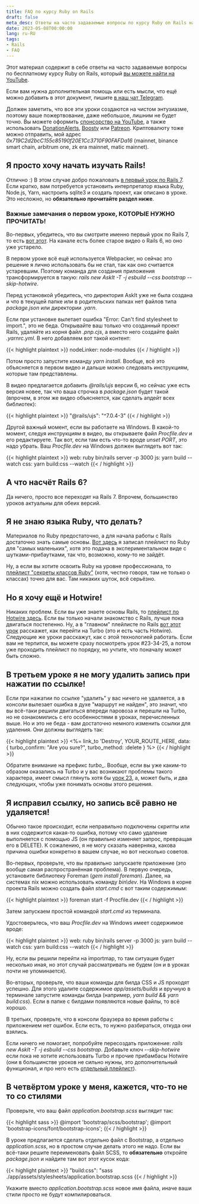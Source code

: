```yaml
---
title: FAQ по курсу Ruby on Rails
draft: false
meta_desc: Ответы на часто задаваемые вопросы по курсу Ruby on Rails на YouTube.
date: 2023-05-08T00:00:00
lang: ru-RU
tags:
- Rails
- FAQ
---
```


<p>Этот материал содержит в себе ответы на часто задаваемые вопросы по бесплатному курсу Ruby on Rails, который <a href="https://www.youtube.com/watch?v=6_ek4hokiak&list=PLWlFXymvoaJ_IY53-NQKwLCkR-KkZ_44-" target="_blank">вы можете найти на YouTube</a>.</p>

<p>Если вам нужна дополнительная помощь или есть мысли, что ещё можно добавить в этот документ, пишите <a href="https://t.me/joinchat/MxYT6-01eeA1NTYy" target="_blank">в наш чат Telegram</a>.</p>

<p>Должен заметить, что все эти уроки создаются на чистом энтузиазме, поэтому ваше пожертвование, даже небольшое, лишним не будет точно. Вы можете оформить <a href="https://www.youtube.com/channel/UCN2waErKU52T_41pGgUimXw/join">спонсорство на YouTube</a>, а также использовать <a href="https://www.donationalerts.com/r/bodrovis">DonationAlerts</a>, <a href="https://boosty.to/bodrovis">Boosty</a> или <a href="https://www.patreon.com/bodrovis">Patreon</a>. Криптовалюту тоже можно отправить, мой адрес <i class="inline_code">0x719C2d2bcC155c85190f20E1Cc3710F90FAFDa16</i> (mainnet, binance smart chain, arbitrum one, zk era mainnet, matic mainnet).</p>

<h2>Я просто хочу начать изучать Rails!</h2>

<p>Отлично :) В этом случае добро пожаловать <a href="https://www.youtube.com/watch?v=tqSkBmODHBk" target="_blank">в первый урок по Rails 7</a>. Если кратко, вам потребуется установить интерпретатор языка Ruby, Node.js, Yarn, настроить sqlite3 и создать проект, как описано в уроке. Это несложно, но <strong>обязательно прочитайте раздел ниже</strong>.</p>

<h3>Важные замечания о первом уроке, КОТОРЫЕ НУЖНО ПРОЧИТАТЬ!</h3>

<p>Во-первых, убедитесь, что вы смотрите именно первый урок по Rails 7, то есть <a href="https://www.youtube.com/watch?v=tqSkBmODHBk" target="_blank">вот этот</a>. На канале есть более старое видео о Rails 6, но оно уже устарело.</p>

<p>В первом уроке всё ещё используется Webpacker, но сейчас это решение я лично использовать бы не стал, так как оно считается устаревшим. Поэтому команда для создания приложения трансформируется в такую: <i class="inline_code">rails new AskIt -T -j esbuild --css bootstrap --skip-hotwire</i>.</p>

<p>Перед установкой убедитесь, что директория AskIt уже не была создана и что в текущей папке или в родительских папках нет файлов типа <i class="inline_code">package.json</i> или директории <i class="inline_code">.yarn</i>.</p>

<p>Если при установке вылетает ошибка "Error: Can't find stylesheet to import.", это не беда. Открывайте ваш только что созданный проект Rails, удаляйте из корня файл <i class="inline_code">.pnp.cjs</i>, а вместо него создайте файл <i class="inline_code">.yarnrc.yml</i>. В него добавляем вот такой контент:</p>

{{< highlight plaintext >}}
nodeLinker: node-modules
{{< / highlight >}}

<p>Потом просто запустите команду <i class="inline_code">yarn install</i>. Вообще, всё это объясняется в первом видео и дальше можно следовать инструкциям, которые там представлены.</p>

<p>В видео предлагается добавить <i class="inline_code">@rails/ujs</i> версии 6, но сейчас уже есть версия новее, так что ваша строчка в <i class="inline_code">package.json</i> будет такой (впрочем, в этом же видео объясняется, как сделать апдейт всех библиотек):</p>

{{< highlight plaintext >}}
"@rails/ujs": "^7.0.4-3"
{{< / highlight >}}

<p>Другой важный момент, если вы работаете на Windows. В какой-то момент, следуя инструкциям в видео, вы открываете файл <i class="inline_code">Procfile.dev</i> и его редактируете. Так вот, если там есть что-то вроде <i class="inline_code">unset PORT</i>, это надо убрать. Ваш <i class="inline_code">Procfile.dev</i> на Windows должен выглядеть вот так:</p>

{{< highlight plaintext >}}
web: ruby bin/rails server -p 3000
js: yarn build --watch
css: yarn build:css --watch
{{< / highlight >}}

<h2>А что насчёт Rails 6?</h2>

<p>Да ничего, просто все переходят на Rails 7. Впрочем, большинство уроков актуальны для обеих версий.</p>

<h2>Я не знаю языка Ruby, что делать?</h2>

<p>Материалов по Ruby предостаточно, а для начала работы с Rails достаточно знать самые основы. <a href="https://www.youtube.com/watch?v=lhRAK_bwaeo&list=PLWlFXymvoaJ-td0fgYNj3fCnCVDTDClRg">Вот здесь</a> я записал плейлист по Ruby для "самых маленьких", хотя это подача в экспериментальном виде с шутками-прибаутками, так что, возможно, кому-то не зайдёт.</p>

<p>Ну, а если вы хотите освоить Ruby на уровне профессионала, то <a href="https://www.youtube.com/watch?v=M3cReWNRANU&list=PLWlFXymvoaJ8g_g_24QWmWu3lnmieYT_q">плейлист "секреты классов Ruby"</a> (хотя, честно говоря, там не только о классах) точно для вас. Там никаких шуток, всё серьёзно.</p>

<h2>Но я хочу ещё и Hotwire!</h2>

<p>Никаких проблем. Если вы уже знаете основы Rails, то <a href="https://www.youtube.com/watch?v=VuR0jASu-Wc&list=PLWlFXymvoaJ-uWJFOmWLJDbsZ8WYs6C_e" target="_blank">плейлист по Hotwire здесь</a>. Если вы только начали знакомство с Rails, лучше пока двигаться постепенно. Ну, а в "главном" плейлисте по Rails <a href="https://www.youtube.com/watch?v=d503KrQ7Vys" target="_blank">вот этот урок</a> расскажет, как перейти на Turbo (это и есть часть Hotwire). Следующие же уроки расскажут, как с этой технологией работать. Если вам не терпится, вы можете сразу посмотреть урок #23-34-25, а потом уже проходить плейлист по порядку, но учтите, что поначалу может быть сложно.</p>

<h2>В третьем уроке я не могу удалить запись при нажатии по ссылке!</h2>

<p>Если при нажатии по ссылке "удалить" у вас ничего не удаляется, а в консоли вылезает ошибка в духе "маршрут не найден", это значит, что вы всё-таки решили двигаться впереди паровоза и перешли на Turbo, но не ознакомились с его особенностями в уроках, перечисленных выше. Но и это не беда - вам достаточно немного изменить ссылки для удаления. Они должны выглядеть так:</p>

{{< highlight plaintext >}}
<%= link_to 'Destroy', YOUR_ROUTE_HERE, data: { turbo_confirm: "Are you sure?", turbo_method: :delete } %>
{{< / highlight >}}

<p>Обратите внимание на префикс <i class="inline_code">turbo_</i>. Вообще, если вы уже каким-то образом оказались на Turbo и у вас возникают проблемы такого характера, имеет смысл глянуть хотя бы <a href="https://www.youtube.com/watch?v=d503KrQ7Vys" target="_blank">урок 23</a>, а, может быть, и два следующих, чтобы уже понимать основы этого решения.</p>

<h2>Я исправил ссылку, но запись всё равно не удаляется!</h2>

<p>Обычно такое происходит, если неправильно подключены скрипты или в них содержится какая-то ошибка, потому что само удаление выполняется с помощью JS (он правильно изменяет запрос, превращая его в DELETE). К сожалению, я не могу сказать наверняка, какова причина ошибки конкретно в вашем случае, но вот несколько советов.</p>

<p>Во-первых, проверьте, что вы правильно запускаете приложение (это вообще самая распространённая проблема). В первую очередь, установите библиотеку Foreman (<i class="inline_code">gem install foreman</i>). Далее, на системах nix можно использовать команду <i class="inline_code">bin\dev</i>. На Windows в корне проекта Rails можно создать файл <i class="inline_code">start.cmd</i> с вот таким содержимым:

{{< highlight plaintext >}}
foreman start -f Procfile.dev
{{< / highlight >}}

<p>Затем запускаем простой командой <i class="inline_code">start.cmd</i> из терминала.</p>

<p>Удостоверьтесь, что ваш <i class="inline_code">Procfile.dev</i> на Windows имеет содержимое вроде:</p>

{{< highlight plaintext >}}
web: ruby bin/rails server -p 3000
js: yarn build --watch
css: yarn build:css --watch
{{< / highlight >}}

<p>Ну, если вы решили перейти на importmap, то там ситуация будет несколько иная, но этот случай рассматривать не будем (он и в уроках почти не упоминается).</p>

<p>Во-вторых, проверьте, что ваши команды для билда CSS и JS проходят успешно. Для этого удалите содержимое <i class="inline_code">app/assets/builds</i> и вручную в терминале запустите команды билда (например, <i class="inline_code">yarn build && yarn build:css</i>). Если в папке с билдами появляются новые файлы, то всё хорошо.</p>

<p>В третьих, проверьте, что в консоли браузера во время работы с приложением нет ошибок. Если есть, то нужно разбираться, откуда они взялись.</p>

<p>Если ничего не помогает, попробуйте пересоздать приложение: <i class="inline_code">rails new AskIt -T -j esbuild --css bootstrap</i>. Добавьте ключ <i class="inline_code">--skip-hotwire</i> если пока не хотите использовать Turbo и прочие прибамбасы Hotwire (они в большинстве уроков не сильно нужны, это дополнительный функционал, и про него есть <a href="https://www.youtube.com/watch?v=VuR0jASu-Wc&list=PLWlFXymvoaJ-uWJFOmWLJDbsZ8WYs6C_e" target="_blank">отдельный плейлист</a>).</p>

<h2>В четвёртом уроке у меня, кажется, что-то не то со стилями</h2>

<p>Проверьте, что ваш файл <i class="inline_code">application.bootstrap.scss</i> выглядит так:</p>

{{< highlight sass >}}
@import 'bootstrap/scss/bootstrap';
@import 'bootstrap-icons/font/bootstrap-icons';
{{< / highlight >}}

<p>В уроке предлагается сделать отдельно файл с Bootstrap, а отдельно <i class="inline_code">application.scss</i>, но в простом случае делать этого не надо. Если вы всё-таки решите переименовать файл SCSS, то <strong>обязательно</strong> откройте <i class="inline_code">package.json</i> и найдите там вот этот кусок кода:</p>

{{< highlight plaintext >}}
"build:css": "sass ./app/assets/stylesheets/application.bootstrap.scss
{{< / highlight >}}

<p>Укажите вместо <i class="inline_code">application.bootstrap.scss</i> новое имя файла, иначе ваши стили просто не будут компилироваться.</p>